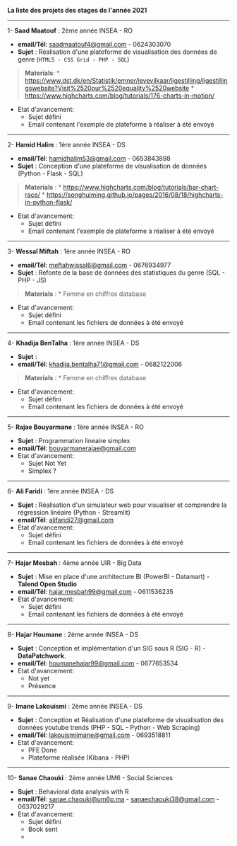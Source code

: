 **La liste des projets des stages de l'année 2021**

---


1- **Saad Maatouf** : 2ème année INSEA - RO
- **email/Tél**: saadmaatouf4@gmail.com - 0624303070
- **Sujet** : Réalisation d'une plateforme de visualisation des données de genre (`HTML5 - CSS Grid - PHP - SQL`)
> **Materials**: 
      * https://www.dst.dk/en/Statistik/emner/levevilkaar/ligestilling/ligestillingswebsite?Visit%2520our%2520equality%2520website
      * https://www.highcharts.com/blog/tutorials/176-charts-in-motion/
- Etat d'avancement:
  - Sujet défini
  - Email contenant l'exemple de plateforme à réaliser à été envoyé
---




2- **Hamid Halim** : 1ère année INSEA - DS
- **email/Tél**: hamidhalim53@gmail.com - 0653843898
- **Sujet** : Conception d'une plateforme de visualisation de données (Python - Flask - SQL)
> **Materials** : 
      *    https://www.highcharts.com/blog/tutorials/bar-chart-race/
      *    https://songhuiming.github.io/pages/2016/08/18/highcharts-in-python-flask/
- Etat d'avancement:
  - Sujet défini
  - Email contenant l'exemple de plateforme à réaliser à été envoyé
---




3- **Wessal Miftah** : 1ère année INSEA - RO
- **email/Tél**: meftahwissal6@gmail.com - 0676934977
- **Sujet** : Refonte de la base de données des statistiques du genre (SQL - PHP - JS) 
> **Materials** : 
      *    Femme en chiffres database
- Etat d'avancement:
  - Sujet défini
  - Email contenant les fichiers de données à été envoyé
---



4- **Khadija BenTalha** : 1ère année INSEA - DS
- **Sujet** : 
- **email/Tél**: khadija.bentalha71@gmail.com  -  0682122006
> **Materials** : 
      *    Femme en chiffres database
- Etat d'avancement:
  - Sujet défini
  - Email contenant les fichiers de données à été envoyé
---



5- **Rajae Bouyarmane** : 1ère année INSEA - RO
- **Sujet** : Programmation lineaire simplex
 - **email/Tél**: bouyarmanerajae@gmail.com
- Etat d'avancement:
  - Sujet Not Yet
  - Simplex ?
---



6- **Ali Faridi** : 1ère année INSEA - DS
- **Sujet** : Réalisation d'un simulateur web pour visualiser et comprendre la régression linéaire (Python - Streamlit)
 - **email/Tél**: alifaridi27@gmail.com
- Etat d'avancement:
  - Sujet défini
  - Email contenant les fichiers de données à été envoyé
---



7- **Hajar Mesbah** : 4ème année UIR - Big Data
- **Sujet** : Mise en place d'une architecture BI (PowerBI - Datamart) - **Talend Open Studio**
 - **email/Tél**: hajar.mesbah99@gmail.com - 0611536235
- Etat d'avancement:
  - Sujet défini
  - Email contenant les fichiers de données à été envoyé
---



8- **Hajar Houmane** : 2ème année INSEA - DS
- **Sujet** : Conception et implémentation d'un SIG sous R (SIG - R) - **DataPatchwork**.
 - **email/Tél**: houmanehajar99@gmail.com - 0677653534
- Etat d'avancement:
  - Not yet
  - Présence
---



9- **Imane Lakouismi** : 2ème année INSEA - DS
- **Sujet** : Conception et Réalisation d'une plateforme de visualisation des données youtube trends (PHP - SQL - Python - Web Scraping)
 - **email/Tél**: lakouismiimane@gmail.com - 0693518811
- Etat d'avancement:
  - PFE Done
  - Plateforme réalisée (Kibana - PHP)

---



10- **Sanae Chaouki** : 2ème année UM6 - Social Sciences
- **Sujet** : Behavioral data analysis with R
 - **email/Tél**: sanae.chaouki@um6p.ma - sanaechaouki38@gmail.com  - 0637029217
- Etat d'avancement:
  - Sujet défini
  - Book sent
  - 
